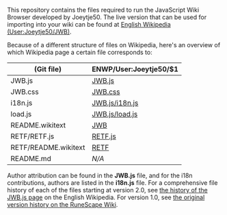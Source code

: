This repository contains the files required to run the JavaScript Wiki Browser developed by Joeytje50. The live version that can be used for importing into your wiki can be found at [English Wikipedia (User:Joeytje50/JWB)](http://en.wikipedia.org/wiki/User:Joeytje50/JWB).

Because of a different structure of files on Wikipedia, here's an overview of which Wikipedia page a certain file corresponds to:

| (Git file)           | ENWP/User:Joeytje50/$1                                                                      |
|----------------------|------------------------------------------------------------------------------|
| JWB.js               | [JWB.js](http://en.wikipedia.org/wiki/User:Joeytje50/JWB.js)                 |
| JWB.css              | [JWB.css](http://en.wikipedia.org/wiki/User:Joeytje50/JWB.css)               |
| i18n.js              | [JWB.js/i18n.js](http://en.wikipedia.org/wiki/User:Joeytje50/JWB.js/i18n.js) |
| load.js              | [JWB.js/load.js](http://en.wikipedia.org/wiki/User:Joeytje50/JWB.js/load.js) |
| README.wikitext      | [JWB](http://en.wikipedia.org/wiki/User:Joeytje50/JWB)                       |
| RETF/RETF.js         | [RETF.js](http://en.wikipedia.org/wiki/User:Joeytje50/RETF.js)               |
| RETF/README.wikitext | [RETF](http://en.wikipedia.org/wiki/User:Joeytje50/RETF)                     |
| README.md            | *N/A*                                                                        |

Author attribution can be found in the **JWB.js** file, and for the i18n contributions, authors are listed in the **i18n.js** file. For a comprehensive file history of each of the files starting at version 2.0, see [the history of the JWB.js page](https://en.wikipedia.org/w/index.php?title=User:Joeytje50/JWB.js&action=history) on the English Wikipedia. For version 1.0, see [the original version history on the RuneScape Wiki](https://runescape.wiki/w/User:Joeytje50/AWB.js?action=history).
